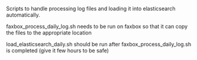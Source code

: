 Scripts to handle processing log files and loading it into elasticsearch
automatically.  

faxbox_process_daily_log.sh needs to be run on faxbox so that it can 
copy the files to the appropriate location

load_elasticsearch_daily.sh should be run after faxbox_process_daily_log.sh 
is completed (give it few hours to be safe)
